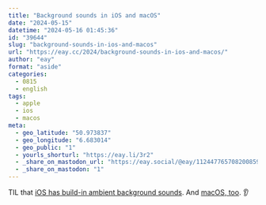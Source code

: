 ```yaml
---
title: "Background sounds in iOS and macOS"
date: "2024-05-15"
datetime: "2024-05-16 01:45:36"
id: "39644"
slug: "background-sounds-in-ios-and-macos"
url: "https://eay.cc/2024/background-sounds-in-ios-and-macos/"
author: "eay"
format: "aside"
categories:
  - 0815
  - english
tags:
  - apple
  - ios
  - macos
meta:
  - geo_latitude: "50.973837"
  - geo_longitude: "6.683014"
  - geo_public: "1"
  - yourls_shorturl: "https://eay.li/3r2"
  - _share_on_mastodon_url: "https://eay.social/@eay/112447765708200859"
  - _share_on_mastodon: "1"
---
```


TIL that [iOS has build-in ambient background sounds](https://support.apple.com/en-us/109346). And [macOS, too](https://support.apple.com/en-us/guide/mac-help/mchl3061cdc6/mac). 👂
